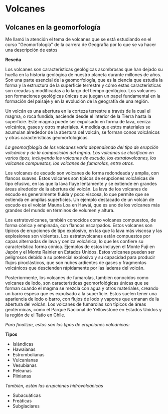 # Volcanes
## Volcanes en la geomorfología

Me llamó la atención el tema de volcanes que se está estudiando en el curso "Geomorfología" de la carrera de Geografía por lo que se va hacer una descripción de estos

**Reseña**

Los volcanes son características geológicas asombrosas que han dejado su huella en la historia geológica de nuestro planeta durante millones de años. Son una parte esencial de la geomorfología, que es la ciencia que estudia la forma y la estructura de la superficie terrestre y cómo estas características son creadas y modificadas a lo largo del tiempo geológico. Los volcanes son formaciones geológicas únicas que juegan un papel fundamental en la formación del paisaje y en la evolución de la geografía de una región.

Un volcán es una abertura en la corteza terrestre a través de la cual el magma, o roca fundida, asciende desde el interior de la Tierra hasta la superficie. Este magma puede ser expulsado en forma de lava, ceniza volcánica, gases y otros materiales. A medida que estos materiales se acumulan alrededor de la abertura del volcán, se forman conos volcánicos y otras características geomorfológicas.

*La geomorfología de los volcanes varía dependiendo del tipo de erupción volcánica y de la composición del mgma. Los volcanes se clasifican en varios tipos, incluyendo los volcanes de escudo, los estratovolcanes, los volcanes compuestos, los volcanes de fumarolas, entre otros.*

Los volcanes de escudo son volcanes de forma redondeada y amplia, con flancos suaves. Estos volcanes son típicos de erupciones volcánicas de tipo efusivo, en las que la lava fluye lentamente y se extiende en grandes áreas alrededor de la abertura del volcán. La lava de los volcanes de escudo es generalmente fluida y poco viscosa, lo que permite que se extienda en amplias superficies. Un ejemplo destacado de un volcán de escudo es el volcán Mauna Loa en Hawái, que es uno de los volcanes más grandes del mundo en términos de volumen y altura.

Los estratovolcanes, también conocidos como volcanes compuestos, de forma cónica y empinada, con flancos escarpados. Estos volcanes son típicos de erupciones de tipo explosivo, en las que la lava más viscosa y las explosiones son violentas. Los estratovolcanes están compuestos por capas alternadas de lava y ceniza volcánica, lo que les confiere su característica forma cónica. Ejemplos de estos incluyen el Monte Fuji en Japón y el Monte Rainier en Estados Unidos. Estos volcanes pueden ser peligrosos debido a su potencial explosivo y su capacidad para producir flujos piroclásticos, que son nubes ardientes de gases y fragmentos volcánicos que descienden rápidamente por las laderas del volcán.

Posteriormente, los volcanes de fumarolas, también conocidos como volcanes de lodo, son características geomorfológicas únicas que se forman cuando el magma se mezcla con agua y otros materiales, creando un barro espeso que es expulsado a la superficie. Estos suelen tener una apariencia de lodo o barro, con flujos de lodo y vapores que emanan de la abertura del volcán. Los volcanes de fumarolas son típicos de áreas geotérmicas, como el Parque Nacional de Yellowstone en Estados Unidos y la región de el Tatio en Chile.

*Para finalizar, estos son los tipos de erupciones volcánicas:*

**Tipos**
- Islándicas
- Hawaianas 
- Estrombolianas
- Vulcanianas 
- Vesubianas
- Peleanas 
- Plinianas 

*También, están las erupciones hidrovolcánicas*
- Subacuáticas
- Freáticas
- Subglaciares
